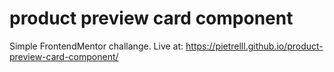 # product preview card component
 Simple FrontendMentor challange. Live at: https://pietrelll.github.io/product-preview-card-component/
